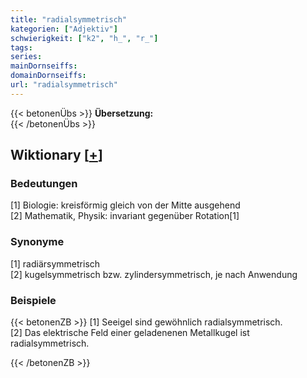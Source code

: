```yaml
---
title: "radialsymmetrisch"
kategorien: ["Adjektiv"]
schwierigkeit: ["k2", "h_", "r_"]
tags:
series:
mainDornseiffs:
domainDornseiffs:
url: "radialsymmetrisch"
---
```


{{< betonenÜbs >}}
**Übersetzung:**  
{{< /betonenÜbs >}}

## Wiktionary [[+](https://de.wiktionary.org/wiki/radialsymmetrisch)]

### Bedeutungen
[1] Biologie: kreisförmig gleich von der Mitte ausgehend  
[2] Mathematik, Physik: invariant gegenüber Rotation[1]  

### Synonyme
[1] radiärsymmetrisch  
[2] kugelsymmetrisch bzw. zylindersymmetrisch, je nach Anwendung  

### Beispiele
{{< betonenZB >}}
[1] Seeigel sind gewöhnlich radialsymmetrisch.  
[2] Das elektrische Feld einer geladenenen Metallkugel ist radialsymmetrisch.  

{{< /betonenZB >}}

